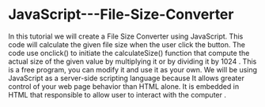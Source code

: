 # JavaScript---File-Size-Converter
In this tutorial we will create a File Size Converter using JavaScript. This code will calculate the given file size when the user click the button. The code use onclick() to initiate the calculateSize() function that compute the actual size of the given value by multiplying it or by dividing it by 1024 . This is a free program, you can modify it and use it as your own.  We will be using JavaScript as a server-side scripting language because It allows greater control of your web page behavior than HTML alone. It is embedded in HTML that responsible to allow user to interact with the computer .
